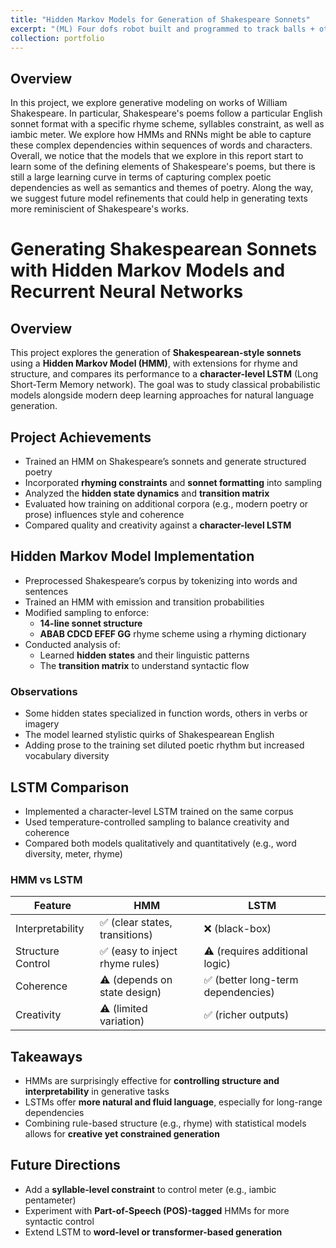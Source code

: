 ```yaml
---
title: "Hidden Markov Models for Generation of Shakespeare Sonnets"
excerpt: "(ML) Four dofs robot built and programmed to track balls + other objects<br/><img src='/images/cs155-2024winter-clouds.png'>"
collection: portfolio
---
```



## Overview

In this project, we explore generative modeling on works of William Shakespeare. In particular, Shakespeare's poems follow a particular English sonnet format with a specific rhyme scheme, syllables constraint, as well as iambic meter. We explore how HMMs and RNNs might be able to capture these complex dependencies within sequences of words and characters. Overall, we notice that the models that we explore in this report start to learn some of the defining elements of Shakespeare's poems, but there is still a large learning curve in terms of capturing complex poetic dependencies as well as semantics and themes of poetry. Along the way, we suggest future model refinements that could help in generating texts more reminiscient of Shakespeare's works.

# Generating Shakespearean Sonnets with Hidden Markov Models and Recurrent Neural Networks

## Overview

This project explores the generation of **Shakespearean-style sonnets** using a **Hidden Markov Model (HMM)**, with extensions for rhyme and structure, and compares its performance to a **character-level LSTM** (Long Short-Term Memory network). The goal was to study classical probabilistic models alongside modern deep learning approaches for natural language generation.

## Project Achievements

- Trained an HMM on Shakespeare’s sonnets and generate structured poetry
- Incorporated **rhyming constraints** and **sonnet formatting** into sampling
- Analyzed the **hidden state dynamics** and **transition matrix**
- Evaluated how training on additional corpora (e.g., modern poetry or prose) influences style and coherence
- Compared quality and creativity against a **character-level LSTM**

## Hidden Markov Model Implementation

- Preprocessed Shakespeare’s corpus by tokenizing into words and sentences
- Trained an HMM with emission and transition probabilities
- Modified sampling to enforce:
  - **14-line sonnet structure**
  - **ABAB CDCD EFEF GG** rhyme scheme using a rhyming dictionary
- Conducted analysis of:
  - Learned **hidden states** and their linguistic patterns
  - The **transition matrix** to understand syntactic flow

### Observations

- Some hidden states specialized in function words, others in verbs or imagery
- The model learned stylistic quirks of Shakespearean English
- Adding prose to the training set diluted poetic rhythm but increased vocabulary diversity

## LSTM Comparison

- Implemented a character-level LSTM trained on the same corpus
- Used temperature-controlled sampling to balance creativity and coherence
- Compared both models qualitatively and quantitatively (e.g., word diversity, meter, rhyme)

### HMM vs LSTM

| Feature | HMM | LSTM |
|--------|------|------|
| Interpretability | ✅ (clear states, transitions) | ❌ (black-box) |
| Structure Control | ✅ (easy to inject rhyme rules) | ⚠️ (requires additional logic) |
| Coherence | ⚠️ (depends on state design) | ✅ (better long-term dependencies) |
| Creativity | ⚠️ (limited variation) | ✅ (richer outputs) |

## Takeaways

- HMMs are surprisingly effective for **controlling structure and interpretability** in generative tasks
- LSTMs offer **more natural and fluid language**, especially for long-range dependencies
- Combining rule-based structure (e.g., rhyme) with statistical models allows for **creative yet constrained generation**

## Future Directions

- Add a **syllable-level constraint** to control meter (e.g., iambic pentameter)
- Experiment with **Part-of-Speech (POS)-tagged** HMMs for more syntactic control
- Extend LSTM to **word-level or transformer-based generation**
